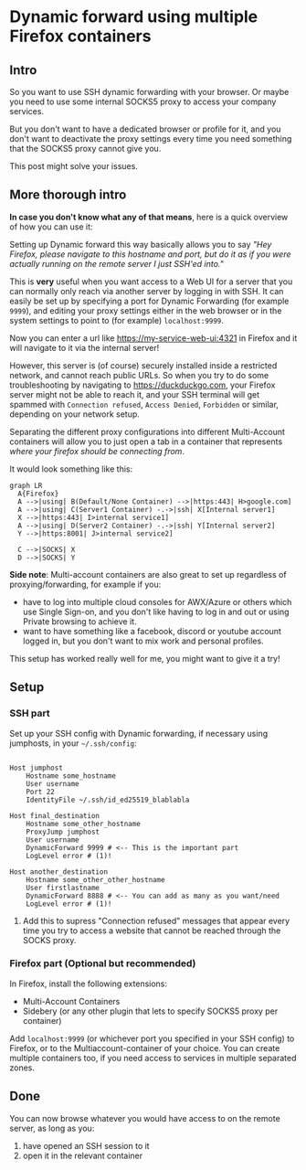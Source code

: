 # Dynamic forward using multiple Firefox containers

## Intro

So you want to use SSH dynamic forwarding with your browser.
Or maybe you need to use some internal SOCKS5 proxy to access your company services.

But you don't want to have a dedicated browser or profile for it, and you don't want to
deactivate the proxy settings every time you need something that the SOCKS5 proxy cannot
give you.

This post might solve your issues.

## More thorough intro

**In case you don't know what any of that means**, here is a quick overview of how you can use it:

Setting up Dynamic forward this way basically allows you to say *"Hey Firefox, please navigate to
this hostname and port, but do it as if you were actually running on the remote server I just SSH'ed
into."*

This is **very** useful when you want access to a Web UI for a server that you can normally only
reach via another server by logging in with SSH. It can easily be set up by specifying a port for
Dynamic Forwarding (for example `9999`), and editing your proxy settings either in the web browser
or in the system settings to point to (for example) `localhost:9999`.

Now you can enter a url like <https://my-service-web-ui:4321> in Firefox and it will navigate to it
via the internal server!

However, this server is (of course) securely installed inside a restricted network, and cannot reach
public URLs. So when you try to do some troubleshooting by navigating to <https://duckduckgo.com>,
your Firefox server might not be able to reach it, and your SSH terminal will get spammed with
`Connection refused`, `Access Denied`, `Forbidden` or similar, depending on your network setup.

Separating the different proxy configurations into different Multi-Account containers will allow you
to just open a tab in a container that represents *where your firefox should be connecting from*.

It would look something like this:

``` mermaid
graph LR
  A{Firefox}
  A -->|using| B(Default/None Container) -->|https:443| H>google.com]
  A -->|using| C(Server1 Container) -.->|ssh| X[Internal server1]
  X -->|https:443| I>internal service1]
  A -->|using| D(Server2 Container) -.->|ssh| Y[Internal server2]
  Y -->|https:8001| J>internal service2]

  C -->|SOCKS| X
  D -->|SOCKS| Y
```

**Side note**: Multi-account containers are also great to set up regardless of proxying/forwarding, for
example if you:

- have to log into multiple cloud consoles for AWX/Azure or others which use Single Sign-on, and
  you don't like having to log in and out or using Private browsing to achieve it.
- want to have something like a facebook, discord or youtube account logged in, but you don't want
  to mix work and personal profiles.

This setup has worked really well for me, you might want to give it a try!

## Setup

### SSH part

Set up your SSH config with Dynamic forwarding, if necessary using jumphosts,
in your `~/.ssh/config`:

```shell hl_lines="11 12"

Host jumphost
    Hostname some_hostname
    User username
    Port 22
    IdentityFile ~/.ssh/id_ed25519_blablabla

Host final_destination
    Hostname some_other_hostname
    ProxyJump jumphost
    User username
    DynamicForward 9999 # <-- This is the important part
    LogLevel error # (1)!

Host another_destination
    Hostname some_other_other_hostname
    User firstlastname
    DynamicForward 8888 # <-- You can add as many as you want/need
    LogLevel error # (1)!

```

1. Add this to supress "Connection refused" messages that appear every time
   you try to access a website that cannot be reached through the SOCKS proxy.

### Firefox part (Optional but recommended)

In Firefox, install the following extensions:

- Multi-Account Containers
- Sidebery (or any other plugin that lets to specify SOCKS5 proxy per container)

Add `localhost:9999` (or whichever port you specified in your SSH config) to Firefox,
or to the Multiaccount-container of your choice. You can create multiple containers too,
if you need access to services in multiple separated zones.


## Done

You can now browse whatever you would have access to on the remote server, as long as you:

1. have opened an SSH session to it
2. open it in the relevant container


